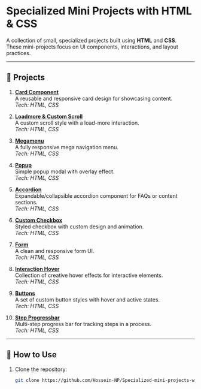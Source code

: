 
# Specialized Mini Projects with HTML & CSS

A collection of small, specialized projects built using **HTML** and **CSS**.  
These mini-projects focus on UI components, interactions, and layout practices.

---

## 📂 Projects

1. [**Card Component**](#)  
   A reusable and responsive card design for showcasing content.  
   _Tech: HTML, CSS_

2. [**Loadmore & Custom Scroll**](#)  
   A custom scroll style with a load-more interaction.  
   _Tech: HTML, CSS_

3. [**Megamenu**](#)  
   A fully responsive mega navigation menu.  
   _Tech: HTML, CSS_

4. [**Popup**](#)  
   Simple popup modal with overlay effect.  
   _Tech: HTML, CSS_

5. [**Accordion**](#)  
   Expandable/collapsible accordion component for FAQs or content sections.  
   _Tech: HTML, CSS_

6. [**Custom Checkbox**](#)  
   Styled checkbox with custom design and animation.  
   _Tech: HTML, CSS_

7. [**Form**](#)  
   A clean and responsive form UI.  
   _Tech: HTML, CSS_

8. [**Interaction Hover**](#)  
   Collection of creative hover effects for interactive elements.  
   _Tech: HTML, CSS_

9. [**Buttons**](#)  
   A set of custom button styles with hover and active states.  
   _Tech: HTML, CSS_

10. [**Step Progressbar**](#)  
    Multi-step progress bar for tracking steps in a process.  
    _Tech: HTML, CSS_

---

## 🚀 How to Use

1. Clone the repository:
   ```bash
   git clone https://github.com/Hossein-NP/Specialized-mini-projects-with-HTML-CSS.git

